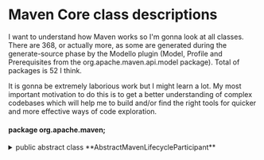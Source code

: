 # Maven Core class descriptions

I want to understand how Maven works so I'm gonna look at all classes. There are 368, or actually more, as some are generated during the generate-source phase by the Modello plugin (Model, Profile and Prerequisites from the org.apache.maven.api.model package). Total of packages is 52 I think.

It is gonna be extremely laborious work but I might learn a lot. My most important motivation to do this is to get a better understanding of complex codebases which will help me to build and/or find the right tools for quicker and more effective ways of code exploration.


#### package org.apache.maven;

<details>
<summary>public abstract class **AbstractMavenLifecycleParticipant**</summary>
---
\  
_Allows core extensions to participate in Maven build session lifecycle._

_All callback methods (will) follow beforeXXX/afterXXX naming pattern to indicate at what lifecycle point it is being called._

_@see <a href="https://maven.apache.org/examples/maven-3-lifecycle-extensions.html">example</a>_
_@see <a href="https://issues.apache.org/jira/browse/MNG-4224">MNG-4224</a>_
_@since 3.0-alpha-3_

[link](https://github.com/apache/maven/blob/master/impl/maven-core/src/main/java/org/apache/maven/AbstractMavenLifecycleParticipant.java)

</details>